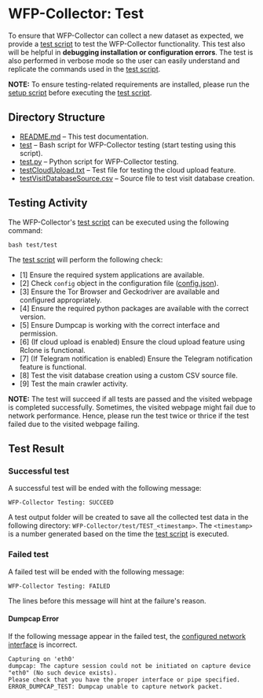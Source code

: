 # WFP-Collector: Test
To ensure that WFP-Collector can collect a new dataset as expected, we provide a [test script](test) to test the WFP-Collector functionality. This test also will be helpful in **debugging installation or configuration errors**. The test is also performed in verbose mode so the user can easily understand and replicate the commands used in the [test script](test).

**NOTE:** To ensure testing-related requirements are installed, please run the [setup script](../setup/setup) before executing the [test script](test).


## Directory Structure
* [README.md](README.md) – This test documentation.
* [test](test) – Bash script for WFP-Collector testing (start testing using this script).
* [test.py](test.py) – Python script for WFP-Collector testing.
* [testCloudUpload.txt](testCloudUpload.txt) – Test file for testing the cloud upload feature.
* [testVisitDatabaseSource.csv](testVisitDatabaseSource.csv) – Source file to test visit database creation.


## Testing Activity
The WFP-Collector's [test script](test) can be executed using the following command:

```
bash test/test
```

The [test script](test) will perform the following check:
* [1] Ensure the required system applications are available.
* [2] Check `config` object in the configuration file ([config.json](../config.json)).
* [3] Ensure the Tor Browser and Geckodriver are available and configured appropriately.
* [4] Ensure the required python packages are available with the correct version.
* [5] Ensure Dumpcap is working with the correct interface and permission.
* [6] (If cloud upload is enabled) Ensure the cloud upload feature using Rclone is functional.
* [7] (If Telegram notification is enabled) Ensure the Telegram notification feature is functional.
* [8] Test the visit database creation using a custom CSV source file.
* [9] Test the main crawler activity.

**NOTE:** The test will succeed if all tests are passed and the visited webpage is completed successfully. Sometimes, the visited webpage might fail due to network performance. Hence, please run the test twice or thrice if the test failed due to the visited webpage failing.


## Test Result
### Successful test
A successful test will be ended with the following message:
```
WFP-Collector Testing: SUCCEED
```
A test output folder will be created to save all the collected test data in the following directory: `WFP-Collector/test/TEST_<timestamp>`. The `<timestamp>` is a number generated based on the time the [test script](test) is executed.

### Failed test
A failed test will be ended with the following message:
```
WFP-Collector Testing: FAILED
```
The lines before this message will hint at the failure's reason.

#### Dumpcap Error
If the following message appear in the failed test, the [configured network interface](../setup/README.md#configuring-network-interface) is incorrect.
```
Capturing on 'eth0'
dumpcap: The capture session could not be initiated on capture device "eth0" (No such device exists).
Please check that you have the proper interface or pipe specified.
ERROR_DUMPCAP_TEST: Dumpcap unable to capture network packet.
```

